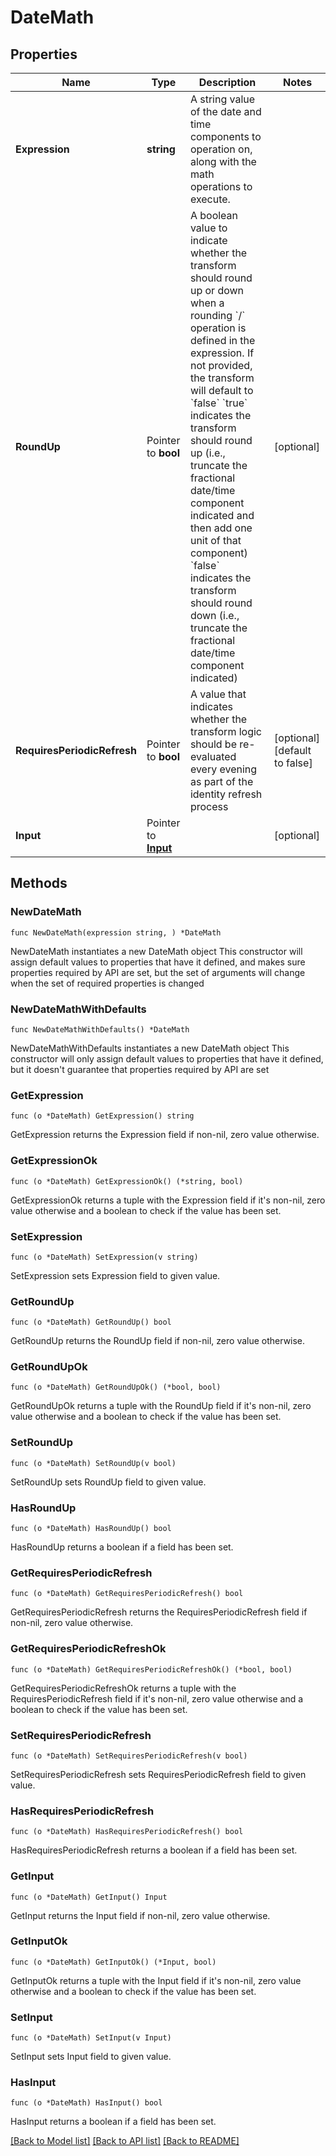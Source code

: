 # DateMath

## Properties

Name | Type | Description | Notes
------------ | ------------- | ------------- | -------------
**Expression** | **string** | A string value of the date and time components to operation on, along with the math operations to execute.  | 
**RoundUp** | Pointer to **bool** | A boolean value to indicate whether the transform should round up or down when a rounding &#x60;/&#x60; operation is defined in the expression.    If not provided, the transform will default to &#x60;false&#x60;   &#x60;true&#x60; indicates the transform should round up (i.e., truncate the fractional date/time component indicated and then add one unit of that component)   &#x60;false&#x60; indicates the transform should round down (i.e., truncate the fractional date/time component indicated)  | [optional] 
**RequiresPeriodicRefresh** | Pointer to **bool** | A value that indicates whether the transform logic should be re-evaluated every evening as part of the identity refresh process | [optional] [default to false]
**Input** | Pointer to [**Input**](Input.md) |  | [optional] 

## Methods

### NewDateMath

`func NewDateMath(expression string, ) *DateMath`

NewDateMath instantiates a new DateMath object
This constructor will assign default values to properties that have it defined,
and makes sure properties required by API are set, but the set of arguments
will change when the set of required properties is changed

### NewDateMathWithDefaults

`func NewDateMathWithDefaults() *DateMath`

NewDateMathWithDefaults instantiates a new DateMath object
This constructor will only assign default values to properties that have it defined,
but it doesn't guarantee that properties required by API are set

### GetExpression

`func (o *DateMath) GetExpression() string`

GetExpression returns the Expression field if non-nil, zero value otherwise.

### GetExpressionOk

`func (o *DateMath) GetExpressionOk() (*string, bool)`

GetExpressionOk returns a tuple with the Expression field if it's non-nil, zero value otherwise
and a boolean to check if the value has been set.

### SetExpression

`func (o *DateMath) SetExpression(v string)`

SetExpression sets Expression field to given value.


### GetRoundUp

`func (o *DateMath) GetRoundUp() bool`

GetRoundUp returns the RoundUp field if non-nil, zero value otherwise.

### GetRoundUpOk

`func (o *DateMath) GetRoundUpOk() (*bool, bool)`

GetRoundUpOk returns a tuple with the RoundUp field if it's non-nil, zero value otherwise
and a boolean to check if the value has been set.

### SetRoundUp

`func (o *DateMath) SetRoundUp(v bool)`

SetRoundUp sets RoundUp field to given value.

### HasRoundUp

`func (o *DateMath) HasRoundUp() bool`

HasRoundUp returns a boolean if a field has been set.

### GetRequiresPeriodicRefresh

`func (o *DateMath) GetRequiresPeriodicRefresh() bool`

GetRequiresPeriodicRefresh returns the RequiresPeriodicRefresh field if non-nil, zero value otherwise.

### GetRequiresPeriodicRefreshOk

`func (o *DateMath) GetRequiresPeriodicRefreshOk() (*bool, bool)`

GetRequiresPeriodicRefreshOk returns a tuple with the RequiresPeriodicRefresh field if it's non-nil, zero value otherwise
and a boolean to check if the value has been set.

### SetRequiresPeriodicRefresh

`func (o *DateMath) SetRequiresPeriodicRefresh(v bool)`

SetRequiresPeriodicRefresh sets RequiresPeriodicRefresh field to given value.

### HasRequiresPeriodicRefresh

`func (o *DateMath) HasRequiresPeriodicRefresh() bool`

HasRequiresPeriodicRefresh returns a boolean if a field has been set.

### GetInput

`func (o *DateMath) GetInput() Input`

GetInput returns the Input field if non-nil, zero value otherwise.

### GetInputOk

`func (o *DateMath) GetInputOk() (*Input, bool)`

GetInputOk returns a tuple with the Input field if it's non-nil, zero value otherwise
and a boolean to check if the value has been set.

### SetInput

`func (o *DateMath) SetInput(v Input)`

SetInput sets Input field to given value.

### HasInput

`func (o *DateMath) HasInput() bool`

HasInput returns a boolean if a field has been set.


[[Back to Model list]](../README.md#documentation-for-models) [[Back to API list]](../README.md#documentation-for-api-endpoints) [[Back to README]](../README.md)


